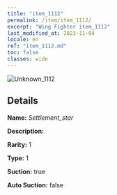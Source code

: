 ```yaml
---
title: "item_1112"
permalink: /item/item_1112/
excerpt: "Wing Fighter item_1112"
last_modified_at: 2023-11-04
locale: en
ref: "item_1112.md"
toc: false
classes: wide
---
```



 ![Unknown_1112](/images/item/Settlement_star_p.png)



## Details

 **Name:** *Settlement_star* 

 **Description:** 

 **Rarity:** 1 

 **Type:** 1 

 **Suction:** true 

 **Auto Suction:** false 


